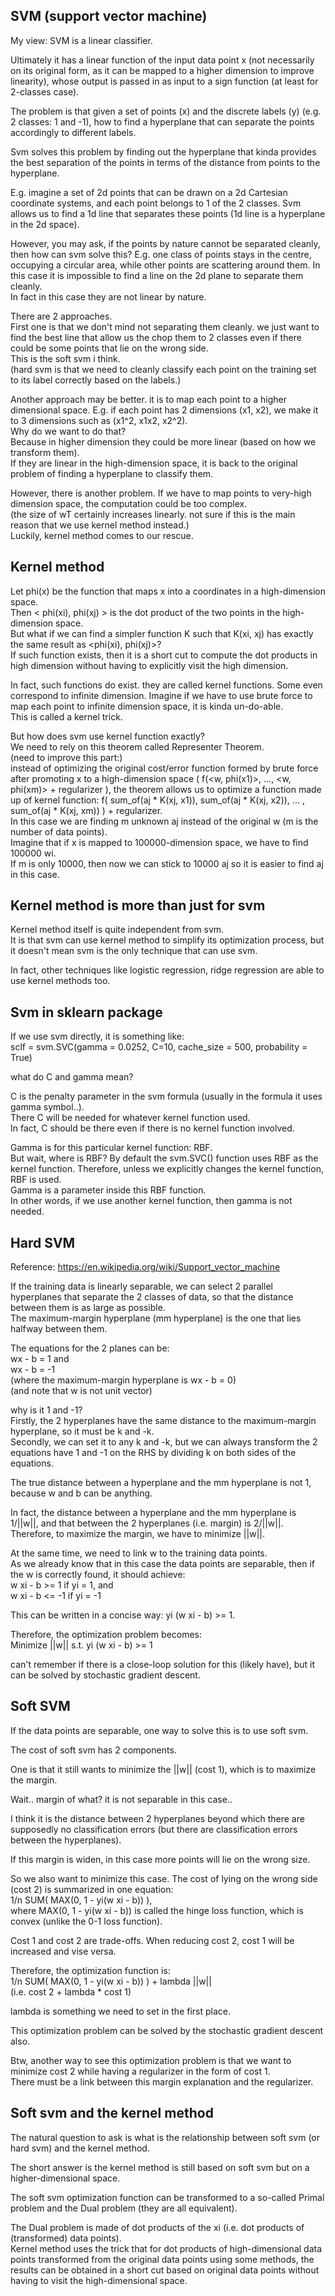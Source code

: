 SVM (support vector machine)
-------------------------------

My view: SVM is a linear classifier.

Ultimately it has a linear function of the input data point x (not necessarily on its original form, as it can be mapped to a higher dimension to improve linearity),
whose output is passed in as input to a sign function (at least for 2-classes case).

The problem is that given a set of points (x) and the discrete labels (y) (e.g. 2 classes: 1 and -1),
how to find a hyperplane that can separate the points accordingly to different labels.

Svm solves this problem by finding out the hyperplane that kinda provides the best separation of the points in terms of the distance from points to the hyperplane.

E.g. imagine a set of 2d points that can be drawn on a 2d Cartesian coordinate systems,
and each point belongs to 1 of the 2 classes.
Svm allows us to find a 1d line that separates these points (1d line is a hyperplane in the 2d space).

However, you may ask, if the points by nature cannot be separated cleanly, then how can svm solve this?
E.g. one class of points stays in the centre, occupying a circular area, while other points are scattering around them. 
In this case it is impossible to find a line on the 2d plane to separate them cleanly.  
In fact in this case they are not linear by nature.

There are 2 approaches.  
First one is that we don't mind not separating them cleanly. we just want to find the best line that allow us the chop them to 2 classes even if there could be some points that lie on the wrong side.  
This is the soft svm i think.  
(hard svm is that we need to cleanly classify each point on the training set to its label correctly based on the labels.)

Another approach may be better. it is to map each point to a higher dimensional space.
E.g. if each point has 2 dimensions (x1, x2), we make it to 3 dimensions such as (x1^2, x1x2, x2^2).  
Why do we want to do that?  
Because in higher dimension they could be more linear (based on how we transform them).  
If they are linear in the high-dimension space, it is back to the original problem of finding a hyperplane to classify them.

However, there is another problem. 
If we have to map points to very-high dimension space, the computation could be too complex.  
(the size of wT certainly increases linearly. not sure if this is the main reason that we use kernel method instead.)  
Luckily, kernel method comes to our rescue.


Kernel method
-------------------------

Let phi(x) be the function that maps x into a coordinates in a high-dimension space.  
Then < phi(xi), phi(xj) > is the dot product of the two points in the high-dimension space.  
But what if we can find a simpler function K such that K(xi, xj) has exactly the same result as <phi(xi), phi(xj)>?  
If such function exists, then it is a short cut to compute the dot products in high dimension without having to explicitly visit the high dimension.

In fact, such functions do exist.  they are called kernel functions.
Some even correspond to infinite dimension. 
Imagine if we have to use brute force to map each point to infinite dimension space, it is kinda un-do-able.  
This is called a kernel trick.

But how does svm use kernel function exactly?  
We need to rely on this theorem called Representer Theorem.  
(need to improve this part:)   
instead of optimizing the original cost/error function formed by brute force after promoting x to a high-dimension space ( f(<w, phi(x1)>, ..., <w, phi(xm)> + regularizer ),
the theorem allows us to optimize a function made up of kernel function: 
f( sum_of(aj * K(xj, x1)), sum_of(aj * K(xj, x2)), ... ,  sum_of(aj * K(xj, xm)) ) + regularizer.  
In this case we are finding m unknown aj instead of the original w (m is the number of data points).  
Imagine that if x is mapped to 100000-dimension space, we have to find 100000 wi.  
If m is only 10000, then now we can stick to 10000 aj so it is easier to find aj in this case. 


Kernel method is more than just for svm
-------------------------------------------

Kernel method itself is quite independent from svm.  
It is that svm can use kernel method to simplify its optimization process,
but it doesn't mean svm is the only technique that can use svm.

In fact, other techniques like logistic regression, ridge regression are able to use kernel methods too.


Svm in sklearn package
------------------------

If we use svm directly, it is something like:  
sclf = svm.SVC(gamma = 0.0252, C=10, cache_size = 500, probability = True)

what do C and gamma mean?

C is the penalty parameter in the svm formula (usually in the formula it uses gamma symbol..).  
There C will be needed for whatever kernel function used.  
In fact, C should be there even if there is no kernel function involved.

Gamma is for this particular kernel function: RBF.  
But wait, where is RBF?
By default the svm.SVC() function uses RBF as the kernel function.
Therefore, unless we explicitly changes the kernel function, RBF is used.  
Gamma is a parameter inside this RBF function.  
In other words, if we use another kernel function, then gamma is not needed.

Hard SVM
------------------------

Reference: https://en.wikipedia.org/wiki/Support_vector_machine

If the training data is linearly separable, we can select 2 parallel hyperplanes that separate the 2 classes of data,
so that the distance between them is as large as possible.  
The maximum-margin hyperplane (mm hyperplane) is the one that lies halfway between them.

The equations for the 2 planes can be:  
wx - b = 1 and  
wx - b = -1  
(where the maximum-margin hyperplane is wx - b = 0)  
(and note that w is not unit vector) 

why is it 1 and -1?  
Firstly, the 2 hyperplanes have the same distance to the maximum-margin hyperplane, so it must be k and -k.  
Secondly, we can set it to any k and -k, but we can always transform the 2 equations have 1 and -1 on the RHS by dividing k on both sides of the equations.

The true distance between a hyperplane and the mm hyperplane is not 1, because w and b can be anything.

In fact, the distance between a hyperplane and the mm hyperplane is 1/||w||, 
and that between the 2 hyperplanes (i.e. margin) is 2/||w||.  
Therefore, to maximize the margin, we have to minimize ||w||.

At the same time, we need to link w to the training data points.  
As we already know that in this case the data points are separable, 
then if the w is correctly found, it should achieve:  
w xi - b >= 1 if yi = 1, and   
w xi - b <= -1 if yi = -1

This can be written in a concise way: yi (w xi - b) >= 1.

Therefore, the optimization problem becomes:  
Minimize ||w|| s.t. yi (w xi - b) >= 1


can't remember if there is a close-loop solution for this (likely have),
but it can be solved by stochastic gradient descent.


Soft SVM
-------------------


If the data points are separable, one way to solve this is to use soft svm.

The cost of soft svm has 2 components.

One is that it still wants to minimize the ||w|| (cost 1), which is to maximize the margin.

Wait.. margin of what? it is not separable in this case..

I think it is the distance between 2 hyperplanes beyond which there are supposedly no classification errors (but there are classification errors between the hyperplanes).

If this margin is widen, in this case more points will lie on the wrong size.

So we also want to minimize this case. 
The cost of lying on the wrong side (cost 2) is summarized in one equation:  
1/n SUM( MAX(0, 1 - yi(w xi - b)) ),  
where MAX(0, 1 - yi(w xi - b)) is called the hinge loss function, which is convex (unlike the 0-1 loss function).

Cost 1 and cost 2 are trade-offs.
When reducing cost 2, cost 1 will be increased and vise versa.

Therefore, the optimization function is:  
1/n SUM( MAX(0, 1 - yi(w xi - b)) ) + lambda ||w||  
(i.e. cost 2 + lambda * cost 1)

lambda is something we need to set in the first place.

This optimization problem can be solved by the stochastic gradient descent also.

Btw, another way to see this optimization problem is that we want to minimize cost 2 while having a regularizer in the form of cost 1.  
There must be a link between this margin explanation and the regularizer.


Soft svm and the kernel method
----------------------------------

The natural question to ask is what is the relationship between soft svm (or hard svm) and the kernel method.

The short answer is the kernel method is still based on soft svm but on a higher-dimensional space.

The soft svm optimization function can be transformed to a so-called Primal problem and the Dual problem (they are all equivalent).

The Dual problem is made of dot products of the xi (i.e. dot products of (transformed) data points).  
Kernel method uses the trick that for dot products of high-dimensional data points transformed from the original data points using some methods, 
the results can be obtained in a short cut based on original data points without having to visit the high-dimensional space.

